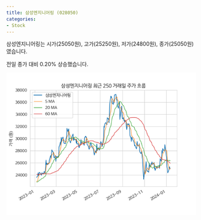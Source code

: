 ```yaml
---
title: 삼성엔지니어링 (028050)
categories:
- Stock
---
```


삼성엔지니어링는 시가(25050원), 고가(25250원), 저가(24800원), 종가(25050원)였습니다.

전일 종가 대비 0.20% 상승했습니다.

<!-- more -->

![028050](/assets/images/stock/028050.png)